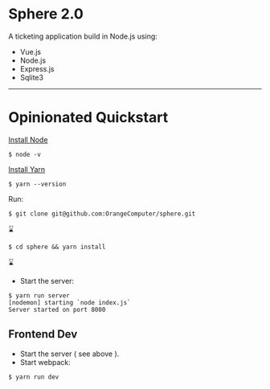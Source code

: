 # Sphere 2.0

A ticketing application build in Node.js using:

* Vue.js
* Node.js
* Express.js
* Sqlite3

---

# Opinionated Quickstart

[Install Node](https://nodejs.org/en/download/package-manager/)

```console
$ node -v
```

[Install Yarn](https://yarnpkg.com/lang/en/docs/install/)

```console
$ yarn --version
```

Run:

```console
$ git clone git@github.com:OrangeComputer/sphere.git
```

:hourglass:

```console
$ cd sphere && yarn install
```

:hourglass:

* Start the server:

```console
$ yarn run server
[nodemon] starting `node index.js`
Server started on port 8000
```

## Frontend Dev

* Start the server ( see above ).
* Start webpack:

```console
$ yarn run dev
```

